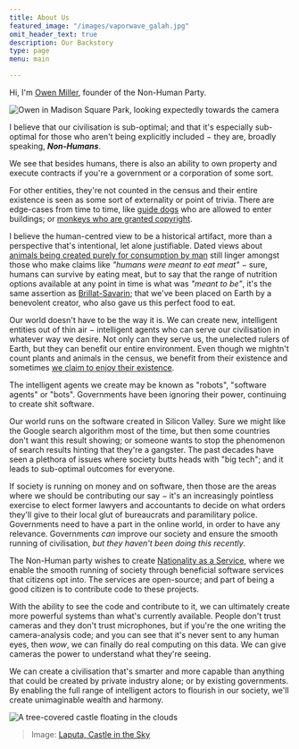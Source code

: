 ```yaml
---
title: About Us
featured_image: "/images/vaporwave_galah.jpg"
omit_header_text: true
description: Our Backstory
type: page
menu: main

---
```


Hi, I'm [Owen Miller](https://owen.engineer), founder of the Non-Human Party.

![Owen in Madison Square Park, looking expectedly towards the camera](/images/about_us/DSC_0066.jpg)

I believe that our civilisation is sub-optimal; and that it's especially sub-optimal for those who aren't being explicitly included − they are, broadly speaking, ___Non-Humans___.

We see that besides humans, there is also an ability to own property and execute contracts if you're a government or a corporation of some sort.

For other entities, they're not counted in the census and their entire existence is seen as some sort of externality or point of trivia. There are edge-cases from time to time, like [guide dogs](https://en.wikipedia.org/wiki/Guide_dog) who are allowed to enter buildings; or [monkeys who are granted copyright](https://en.wikipedia.org/wiki/Monkey_selfie_copyright_dispute).

I believe the human-centred view to be a historical artifact, more than a perspective that's intentional, let alone justifiable. Dated views about [animals being created purely for consumption by man](../post/robots_inspect_your_butt/) still linger amongst those who make claims like *"humans were meant to eat meat"* − sure, humans can survive by eating meat, but to say that the range of nutrition options available at any point in time is what was *"meant to be"*, it's the same assertion as [Brillat-Savarin]((../post/robots_inspect_your_butt/)); that we've been placed on Earth by a benevolent creator, who also gave us this perfect food to eat.

Our world doesn't have to be the way it is. We can create new, intelligent entities out of thin air − intelligent agents who can serve our civilisation in whatever way we desire. Not only can they serve us, the unelected rulers of Earth, but they can benefit our entire environment. Even though we mightn't count plants and animals in the census, we benefit from their existence and sometimes [we claim to enjoy their existence](../post/ducks/).

The intelligent agents we create may be known as "robots", "software agents" or "bots". Governments have been ignoring their power, continuing to create shit software.

Our world runs on the software created in Silicon Valley. Sure we might like the Google search algorithm most of the time, but then some countries don't want this result showing; or someone wants to stop the phenomenon of search results hinting that they're a gangster. The past decades have seen a plethora of issues where society butts heads with "big tech"; and it leads to sub-optimal outcomes for everyone.

If society is running on money and on software, then those are the areas where we should be contributing our say − it's an increasingly pointless exercise to elect former lawyers and accountants to decide on what orders they'll give to their local glut of bureaucrats and paramilitary police. Governments need to have a part in the online world, in order to have any relevance. Governments *can* improve our society and ensure the smooth running of civilisation, *but they haven't been doing this recently*.

The Non-Human party wishes to create [Nationality as a Service](../post/nationality_as_a_service/), where we enable the smooth running of society through beneficial software services that citizens opt into. The services are open-source; and part of being a good citizen is to contribute code to these projects.

With the ability to see the code and contribute to it, we can ultimately create more powerful systems than what's currently available. People don't trust cameras and they don't trust microphones, but if you're the one writing the camera-analysis code; and you can see that it's never sent to any human eyes, then _wow_, we can finally do real computing on this data. We can give cameras the power to understand what they're seeing.

We can create a civilisation that's smarter and more capable than anything that could be created by private industry alone; or by existing governments. By enabling the full range of intelligent actors to flourish in our society, we'll create unimaginable wealth and harmony.

![A tree-covered castle floating in the clouds](/images/about_us/laputa.jpg)
> Image: [Laputa, Castle in the Sky](https://en.wikipedia.org/wiki/Castle_in_the_Sky)